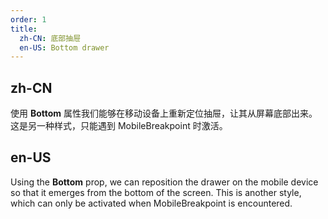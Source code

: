 ```yaml
---
order: 1
title:
  zh-CN: 底部抽屉
  en-US: Bottom drawer
---
```


## zh-CN

使用 **Bottom** 属性我们能够在移动设备上重新定位抽屉，让其从屏幕底部出来。 这是另一种样式，只能遇到 MobileBreakpoint 时激活。

## en-US

Using the **Bottom** prop, we can reposition the drawer on the mobile device so that it emerges from the bottom of the screen. This is another style, which can only be activated when MobileBreakpoint is encountered.